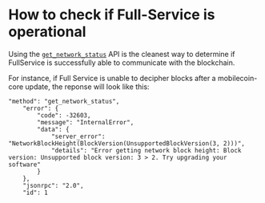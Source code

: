 # How to check if Full-Service is operational

Using the [`get_network_status`](https://mobilecoin.gitbook.io/full-service-api/api-endpoints/v2/network-status/get\_network\_status) API is the cleanest way to determine if FullService is successfully able to communicate with the blockchain.&#x20;

For instance, if Full Service is unable to decipher blocks after a mobilecoin-core update, the reponse will look like this:

```
"method": "get_network_status",
    "error": {
        "code": -32603,
        "message": "InternalError",
        "data": {
            "server_error": "NetworkBlockHeight(BlockVersion(UnsupportedBlockVersion(3, 2)))",
            "details": "Error getting network block height: Block version: Unsupported block version: 3 > 2. Try upgrading your software"
        }
    },
    "jsonrpc": "2.0",
    "id": 1
```
